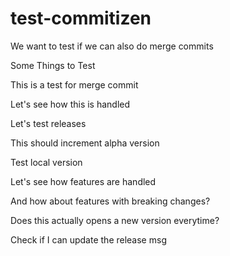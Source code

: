 # test-commitizen

We want to test if we can also do merge commits

Some Things to Test

This is a test for merge commit

Let's see how this is handled

Let's test releases

This should increment alpha version

Test local version

Let's see how features are handled

And how about features with breaking changes?

Does this actually opens a new version everytime?

Check if I can update the release msg